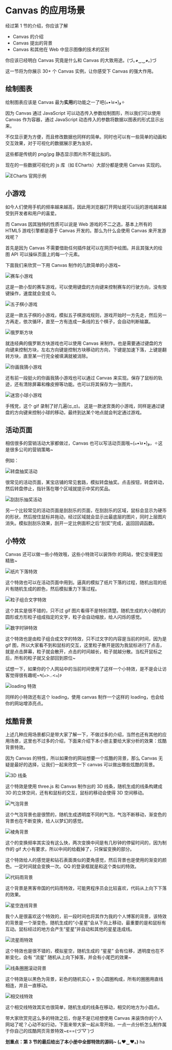 # Canvas 的应用场景

经过第 1 节的介绍，你应该了解

*   Canvas 的介绍
*   Canvas 提出的背景
*   Canvas 和其他在 Web 中显示图像的技术的区别

你应该已经明白 Canvas 究竟是什么和 Canvas 的大致用途。(づ｡◕‿‿◕｡)づ

这一节将为你展示 30+ 个 Canvas 实例，让你感受下 Canvas 的强大作用。

## 绘制图表

绘制图表应该是 Canvas 最为**实用**的功能之一了吧(๑•̀ㅂ•́)و✧

因为 Canvas 通过 JavaScript 可以动态传入参数绘制图形，所以我们可以使用 Canvas 作为容器，通过 JavaScript 动态传入的参数将数据以图表的形式显示出来。

不仅显示更为方便，而且修改数据也同样的简单。同时也可以有一些简单的动画和交互效果，对于可视化的数据展示更为友好。

这些都是传统的 png/jpg 静态显示图片所不能比拟的。

现在的一些数据可视化的 js 库（如 ECharts）大部分都是使用 Canvas 实现的。

![ECharts 官网示例](https://user-gold-cdn.xitu.io/2017/11/22/15fe27895fb5fb70?w=960&h=640&f=gif&s=1802323)

## 小游戏

如今人们使用手机的频率越来越高，因此用浏览器打开网址就可以玩的游戏越来越受到开发者和用户的喜爱。

而 Canvas 因其独特的性质可以说是 Web 游戏的不二之选，基本上所有的 HTML5 游戏引擎都是基于 Canvas 开发的。那么为什么会使用 Canvas 来开发游戏呢？

首先是因为 Canvas 不需要借助任何插件就可以在网页中绘图。并且其强大的绘图 API 可以操纵页面上的每一个元素。

下面我们来欣赏一下用 Canvas 制作的几款简单的小游戏~

![赛车小游戏](https://user-gold-cdn.xitu.io/2017/11/22/15fe27a59790d64c?w=360&h=240&f=gif&s=2070511)

这是一款小型的赛车游戏，可以使用键盘的方向键来控制赛车的行驶方向，没有按键操作，速度就会变成 0。

![五子棋小游戏](https://user-gold-cdn.xitu.io/2017/11/22/15fe27b6ba8f06b5?w=360&h=240&f=gif&s=356893)

这是一款五子棋的小游戏，模拟五子棋游戏规则，游戏开始时一方先走，然后另一方再走，依次循环，直至一方有连成一条线的五个棋子，会自动判断输赢。

![俄罗斯方块](https://user-gold-cdn.xitu.io/2017/11/22/15fe27eb875ad23e?w=584&h=605&f=gif&s=2422004)

就连经典的俄罗斯方块游戏也可以使用 Canvas 来制作。也是需要通过键盘的方向键来控制方块，左右方向键是控制方块移动的方向，下键是加速下落，上键是翻转方块，直至某一行完全被填满就被消除。

![你画我猜小游戏](https://user-gold-cdn.xitu.io/2017/11/22/15fe28005f725c9a?w=1231&h=640&f=gif&s=740246)

还有前一段挺火的你画我猜小游戏也可以通过 Canvas 来实现。保存了鼠标的轨迹，还有清除屏幕和橡皮擦等功能。也可以将其保存为一张图片。

![迷宫小球小游戏](https://user-gold-cdn.xitu.io/2017/11/22/15fe274320d11c8b?w=700&h=560&f=gif&s=1803371)

手残党，这个 gif 录制了好几遍(ಥ\_ಥ)。 这是一款迷宫类的小游戏，同样是通过键盘的方向键来控制小球的移动，最终到达某个地点就会判定通过游戏。

## 活动页面

相信很多的营销活动大家都做过，Canvas 也可以写活动页面哦~(๑•̀ㅂ•́)و，✧这是很多公司的营销策略~

例如：

![转盘抽奖活动](https://user-gold-cdn.xitu.io/2017/11/22/15fe28125880f46e?w=240&h=360&f=gif&s=1007735)

很常见的活动页面，某宝店铺的常见套路，模拟转盘抽奖。点击按钮，转盘转动，然后转盘停止，指针落在哪个区域就提示中奖的奖品。

![刮刮乐抽奖活动](https://user-gold-cdn.xitu.io/2017/11/22/15fe2817fd861e29?w=960&h=640&f=gif&s=2020107)

另一个比较常见的活动页面是刮刮乐的页面，在刮刮乐的区域，鼠标会显示为硬币的形状，然后按住鼠标并拖动，经过区域就会显示出最底层的图片，同时上层图片消失。模拟刮刮乐效果，刮开一定比例面积之后“刮奖”完成，返回回调函数。

## 小特效

Canvas 还可以做一些小特效哦，这些小特效可以装饰你 的网站，使它变得更加精致~

![纸片下落特效](https://user-gold-cdn.xitu.io/2017/11/22/15fe283202248787?w=360&h=240&f=gif&s=63300)

这个特效也可以在活动页面中用到。逼真的模拟了纸片下落的过程，随机出现的纸片有随机生成的颜色，然后模拟重力下落过程。

![粒子组合文字特效](https://user-gold-cdn.xitu.io/2017/11/22/15fe284d4b99886a?w=360&h=240&f=gif&s=125696)

这个其实是很不错的，只不过 gif 图片看得不是特别清楚。随机生成的大小随机的圆形或方形粒子组成指定的文字，粒子会自动缩放，给人闪烁的感觉。

![数字时钟特效](https://user-gold-cdn.xitu.io/2017/11/22/15fe2862d7603a24?w=360&h=240&f=gif&s=1440664)

这个特效也是由粒子组合成文字的特效，只不过文字的内容是当前的时间，因为是 gif 图，所以大家看不到和鼠标的交互，这里粒子散开是因为我鼠标进行了点击，就是点击屏幕，粒子就会散开，点击的时间越长，粒子就越分散。当松开鼠标之后，所有的粒子就又全部回到原位~

试想一下，如果你的个人网站中的当前时间使用了这样一个小特效，是不是会让访客觉得很有趣呢~٩(๑>◡<๑)۶

![loading 特效](https://user-gold-cdn.xitu.io/2017/11/16/15fc364e6522d39d?w=960&h=640&f=gif&s=1425667)

同样的小特效还有这个 loading，使用 canvas 制作一个这样的 loading，也会给你的网站增添亮点。

## 炫酷背景

上述几种应用场景都只是带大家了解一下，不做过多的介绍，当然也还有其他的应用场景，这里也不过多的介绍，下面来介绍下本小册主要给大家分析的效果：炫酷背景特效。

因为 Canvas 的特性，所以如果你的网站想要一个炫酷的背景，那么 Canvas 无疑是最好的选择，让我们一起来欣赏一下 canvas 可以做出哪些炫酷的背景。

![3D 线条](https://user-gold-cdn.xitu.io/2017/11/22/15fe28f9d8ee1449?w=960&h=640&f=gif&s=5286742)

这个特效是使用 three.js 和 Canvas 制作出的 3D 线条，随机生成的线条构建成 3D 的立体空间，还有和鼠标的交互，鼠标的移动会使得 3D 空间移动。

![气泡背景](https://user-gold-cdn.xitu.io/2017/11/22/15fe2a6812d8a174?w=960&h=640&f=gif&s=4230198)

这个气泡背景也是很赞的，随机生成透明度不同的气泡，气泡不断移动，渐变色的背景也在不断变换，给人以梦幻的感觉。

![棱角背景](https://user-gold-cdn.xitu.io/2017/11/22/15fe2aa2fc8c1e32?w=960&h=640&f=gif&s=2251677)

这个的变换频率其实没有这么快，两次变换中间是有几秒钟的停留时间的，因为制作的 gif 大小有要求，所以中间的给截掉了，只保留变换的部分。

这个特效给人的感觉是和钻石表面类似的菱角感觉，然后背景也是使用的渐变的颜色。一定时间就会变换一次。QQ 的登录框就是和这个类似的特效。

![代码雨背景](https://user-gold-cdn.xitu.io/2017/11/22/15fe2b9426054ef9?w=960&h=640&f=gif&s=551435)

这个背景是黑客帝国的代码雨特效，可能男程序员会比较喜欢，代码从上向下下落的效果。

![星空连线背景](https://user-gold-cdn.xitu.io/2017/11/22/15fe2bd9b769d71e?w=960&h=640&f=gif&s=3429391)

我个人是很喜欢这个特效的，前一段时间也将其作为我的个人博客的背景，该特效的背景是一个渐变色，随机生成的“小星星”会从下向上移动，最重要的是和鼠标有互动。鼠标经过的地方会产生“星星”并自动和其他的星星连成线。

![流星雨特效](https://user-gold-cdn.xitu.io/2017/11/22/15fe2bfc68ac5a1f?w=960&h=640&f=gif&s=730643)

这个特效也是很不错的，模拟星空，随机生成的 “星星” 会有位移，透明度也在不断变化，会有 “流星” 随机从上向下掉落，并会有小尾巴的效果~

![线条圈圈滚动背景](https://user-gold-cdn.xitu.io/2017/11/22/15fe2c1e63c319bf?w=960&h=640&f=gif&s=1304948)

这个特效是以黑色为背景，彩色的随机实心 + 空心圆圈构成，所有的圈圈用直线相连，并且一直移动。

![相交线特效](https://user-gold-cdn.xitu.io/2017/11/23/15fe78e69c06436c?w=960&h=640&f=gif&s=402029)

这个相交线特效其实也很简单，随机生成的线条在移动，相交的地方为小圆点。

带大家欣赏完这么多的特效之后，你是不是已经想使用 Canvas 来装饰你的个人网站了呢？心动不如行动，下面来带大家一起从零开始，一点一点分析怎么制作属于你自己的炫酷网页背景特效~ε==(づ′▽\`)づ

**划重点：第 3 节的最后给出了本小册中全部特效的源码~ (｡♥‿♥｡)** ha